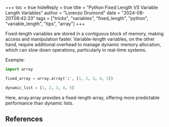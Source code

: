 +++
toc = true
hideReply = true
title = "Python Fixed Length VS Variable Length Variables"
author = "Lorenzo Drumond"
date = "2024-08-20T08:42:33"
tags = ["tricks",  "variables",  "fixed_length",  "python",  "variable_length",  "tips",  "array"]
+++



Fixed-length variables are stored in a contiguous block of memory, making access and manipulation faster. Variable-length variables, on the other hand, require additional overhead to manage dynamic memory allocation, which can slow down operations, particularly in real-time systems.

Example:

```python
import array

fixed_array = array.array('i', [1, 2, 3, 4, 5])

dynamic_list = [1, 2, 3, 4, 5]
```

Here, array.array provides a fixed-length array, offering more predictable performance than dynamic lists.

## References
